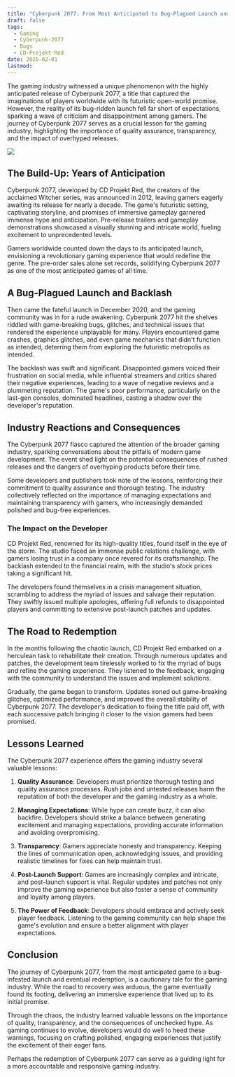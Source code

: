 ```yaml
---
title: "Cyberpunk 2077: From Most Anticipated to Bug-Plagued Launch and Redemption"
draft: false
tags:
  - Gaming
  - Cyberpunk-2077
  - Bugs
  - CD-Projekt-Red
date: 2025-02-01
lastmod:
---
```

The gaming industry witnessed a unique phenomenon with the highly anticipated release of Cyberpunk 2077, a title that captured the imaginations of players worldwide with its futuristic open-world promise. However, the reality of its bug-ridden launch fell far short of expectations, sparking a wave of criticism and disappointment among gamers. The journey of Cyberpunk 2077 serves as a crucial lesson for the gaming industry, highlighting the importance of quality assurance, transparency, and the impact of overhyped releases.

![](https://cdn.mos.cms.futurecdn.net/UcXeK6DWKBWdc3Ao4TZ9nU.jpg)

## The Build-Up: Years of Anticipation

Cyberpunk 2077, developed by CD Projekt Red, the creators of the acclaimed Witcher series, was announced in 2012, leaving gamers eagerly awaiting its release for nearly a decade. The game's futuristic setting, captivating storyline, and promises of immersive gameplay garnered immense hype and anticipation. Pre-release trailers and gameplay demonstrations showcased a visually stunning and intricate world, fueling excitement to unprecedented levels.

Gamers worldwide counted down the days to its anticipated launch, envisioning a revolutionary gaming experience that would redefine the genre. The pre-order sales alone set records, solidifying Cyberpunk 2077 as one of the most anticipated games of all time.

## A Bug-Plagued Launch and Backlash

Then came the fateful launch in December 2020, and the gaming community was in for a rude awakening. Cyberpunk 2077 hit the shelves riddled with game-breaking bugs, glitches, and technical issues that rendered the experience unplayable for many. Players encountered game crashes, graphics glitches, and even game mechanics that didn't function as intended, deterring them from exploring the futuristic metropolis as intended.

The backlash was swift and significant. Disappointed gamers voiced their frustration on social media, while influential streamers and critics shared their negative experiences, leading to a wave of negative reviews and a plummeting reputation. The game's poor performance, particularly on the last-gen consoles, dominated headlines, casting a shadow over the developer's reputation.

## Industry Reactions and Consequences

The Cyberpunk 2077 fiasco captured the attention of the broader gaming industry, sparking conversations about the pitfalls of modern game development. The event shed light on the potential consequences of rushed releases and the dangers of overhyping products before their time.

Some developers and publishers took note of the lessons, reinforcing their commitment to quality assurance and thorough testing. The industry collectively reflected on the importance of managing expectations and maintaining transparency with gamers, who increasingly demanded polished and bug-free experiences.

### The Impact on the Developer

CD Projekt Red, renowned for its high-quality titles, found itself in the eye of the storm. The studio faced an immense public relations challenge, with gamers losing trust in a company once revered for its craftsmanship. The backlash extended to the financial realm, with the studio's stock prices taking a significant hit.

The developers found themselves in a crisis management situation, scrambling to address the myriad of issues and salvage their reputation. They swiftly issued multiple apologies, offering full refunds to disappointed players and committing to extensive post-launch patches and updates.

## The Road to Redemption

In the months following the chaotic launch, CD Projekt Red embarked on a herculean task to rehabilitate their creation. Through numerous updates and patches, the development team tirelessly worked to fix the myriad of bugs and refine the gaming experience. They listened to the feedback, engaging with the community to understand the issues and implement solutions.

Gradually, the game began to transform. Updates ironed out game-breaking glitches, optimized performance, and improved the overall stability of Cyberpunk 2077. The developer's dedication to fixing the title paid off, with each successive patch bringing it closer to the vision gamers had been promised.

## Lessons Learned

The Cyberpunk 2077 experience offers the gaming industry several valuable lessons:

1. **Quality Assurance**: Developers must prioritize thorough testing and quality assurance processes. Rush jobs and untested releases harm the reputation of both the developer and the gaming industry as a whole.
    
2. **Managing Expectations**: While hype can create buzz, it can also backfire. Developers should strike a balance between generating excitement and managing expectations, providing accurate information and avoiding overpromising.
    
3. **Transparency**: Gamers appreciate honesty and transparency. Keeping the lines of communication open, acknowledging issues, and providing realistic timelines for fixes can help maintain trust.
    
4. **Post-Launch Support**: Games are increasingly complex and intricate, and post-launch support is vital. Regular updates and patches not only improve the gaming experience but also foster a sense of community and loyalty among players.
    
5. **The Power of Feedback**: Developers should embrace and actively seek player feedback. Listening to the gaming community can help shape the game's evolution and ensure a better alignment with player expectations.
    

## Conclusion

The journey of Cyberpunk 2077, from the most anticipated game to a bug-infested launch and eventual redemption, is a cautionary tale for the gaming industry. While the road to recovery was arduous, the game eventually found its footing, delivering an immersive experience that lived up to its initial promise.

Through the chaos, the industry learned valuable lessons on the importance of quality, transparency, and the consequences of unchecked hype. As gaming continues to evolve, developers would do well to heed these warnings, focusing on crafting polished, engaging experiences that justify the excitement of their eager fans.

Perhaps the redemption of Cyberpunk 2077 can serve as a guiding light for a more accountable and responsive gaming industry.